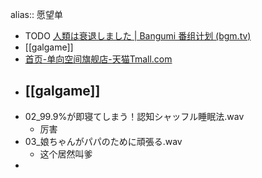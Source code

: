 alias:: 愿望单
- TODO [人類は衰退しました | Bangumi 番组计划 (bgm.tv)](https://bgm.tv/subject/26449)
- [[galgame]]
- [首页-单向空间旗舰店-天猫Tmall.com](https://owspace.tmall.com/)
- ## [[galgame]]
- 02_99.9%が即寝てしまう！認知シャッフル睡眠法.wav
  - 厉害
- 03_娘ちゃんがパパのために頑張る.wav
  - 这个居然叫爹
-